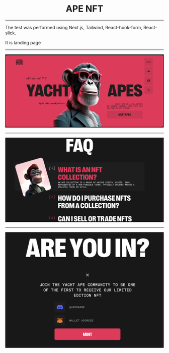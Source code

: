 <h1 align="center">APE NFT</h1>

---

The test was performed using Next.js, Tailwind, React-hook-form, React-slick.

It is landing page

---

![Customers page](https://github.com/PVO-fullstack/ape_nft/blob/main/public/Apes.png)

---

![Customers page](https://github.com/PVO-fullstack/ape_nft/blob/main/public/Faq.png)

---

![Customers page](https://github.com/PVO-fullstack/ape_nft/blob/main/public/Contact.png)
